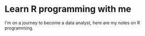# Learn R programming with me 

I'm on a journey to become a data analyst, here are my notes on R programming.
